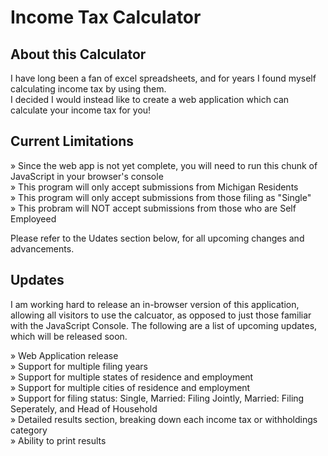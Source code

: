 # Income Tax Calculator

## About this Calculator

I have long been a fan of excel spreadsheets, and for years I found myself calculating income tax by using them.<br>
I decided I would instead like to create a web application which can calculate your income tax for you!

## Current Limitations

» Since the web app is not yet complete, you will need to run this chunk of JavaScript in your browser's console<br>
» This program will only accept submissions from Michigan Residents<br>
» This program will only accept submissions from those filing as "Single"<br>
» This probram will NOT accept submissions from those who are Self Employeed<br>

Please refer to the Udates section below, for all upcoming changes and advancements.

## Updates 

I am working hard to release an in-browser version of this application, allowing all visitors to use the calcuator, as opposed to just those familiar with the JavaScript Console. The following are a list of upcoming updates, which will be released soon.

» Web Application release<br>
» Support for multiple filing years<br>
» Support for multiple states of residence and employment<br>
» Support for multiple cities of residence and employment<br>
» Support for filing status: Single, Married: Filing Jointly, Married: Filing Seperately, and Head of Household<br>
» Detailed results section, breaking down each income tax or withholdings category<br>
» Ability to print results
